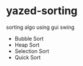 # yazed-sorting
sorting algo using gui swing


- Bubble Sort
- Heap Sort
- Selection Sort
- Quick Sort
